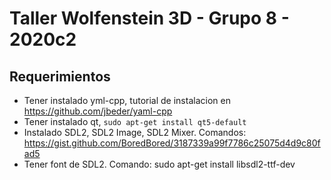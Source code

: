 # Taller Wolfenstein 3D - Grupo 8 - 2020c2

## Requerimientos
* Tener instalado yml-cpp, tutorial de instalacion en https://github.com/jbeder/yaml-cpp
* Tener instalado qt, `sudo apt-get install qt5-default`
* Instalado SDL2, SDL2 Image, SDL2 Mixer. Comandos: https://gist.github.com/BoredBored/3187339a99f7786c25075d4d9c80fad5
* Tener font de SDL2. Comando: sudo apt-get install libsdl2-ttf-dev

